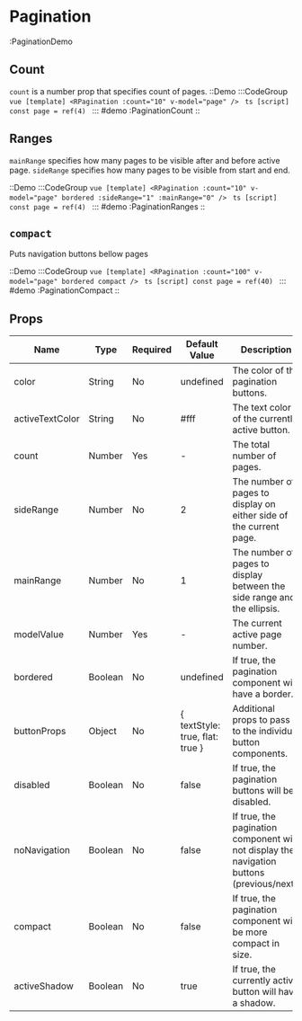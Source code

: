 # Pagination

:PaginationDemo

## Count
`count` is a number prop that specifies count of pages.
::Demo
  :::CodeGroup
    ```vue [template]
    <RPagination :count="10" v-model="page" />
    ```
    ```ts [script]
    const page = ref(4)
    ```
  :::
#demo
  :PaginationCount
::


## Ranges
`mainRange` specifies how many pages to be visible after and before active page. `sideRange` specifies how many pages to be visible from start and end.

::Demo
  :::CodeGroup
    ```vue [template]
    <RPagination :count="10" v-model="page" bordered :sideRange="1" :mainRange="0" />
    ```
    ```ts [script]
    const page = ref(4)
    ```
  :::
#demo
  :PaginationRanges
::


## `compact`
Puts navigation buttons bellow pages

::Demo
  :::CodeGroup
    ```vue [template]
    <RPagination :count="100" v-model="page" bordered compact />
    ```
    ```ts [script]
    const page = ref(40)
    ```
  :::
#demo
  :PaginationCompact
::

## Props
| Name            | Type    | Required | Default Value                   | Description                                                                                |
| --------------- | ------- | -------- | ------------------------------- | ------------------------------------------------------------------------------------------ |
| color           | String  | No       | undefined                       | The color of the pagination buttons.                                                       |
| activeTextColor | String  | No       | #fff                            | The text color of the currently active button.                                             |
| count           | Number  | Yes      | -                               | The total number of pages.                                                                 |
| sideRange       | Number  | No       | 2                               | The number of pages to display on either side of the current page.                         |
| mainRange       | Number  | No       | 1                               | The number of pages to display between the side range and the ellipsis.                    |
| modelValue      | Number  | Yes      | -                               | The current active page number.                                                            |
| bordered        | Boolean | No       | undefined                       | If true, the pagination component will have a border.                                      |
| buttonProps     | Object  | No       | { textStyle: true, flat: true } | Additional props to pass to the individual button components.                              |
| disabled        | Boolean | No       | false                           | If true, the pagination buttons will be disabled.                                          |
| noNavigation    | Boolean | No       | false                           | If true, the pagination component will not display the navigation buttons (previous/next). |
| compact         | Boolean | No       | false                           | If true, the pagination component will be more compact in size.                            |
| activeShadow    | Boolean | No       | true                            | If true, the currently active button will have a shadow.                                   |